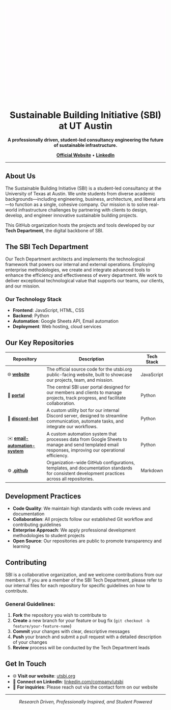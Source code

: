<div align="center">
<img src="https://github.com/utsbi/.github/blob/bed6c1d3d159b4c56a665763f62929aad1e05df2/offical_full_logo_crop_long.gif" width="700" />
<h1><b>Sustainable Building Initiative (SBI) at UT Austin</b></h1>
</div>

<div align="center">
<p>
<b>A professionally driven, student-led consultancy engineering the future of sustainable infrastructure.</b>
</p>
<p>
<a href="https://utsbi.org/"><strong>Official Website</strong></a> •
<a href="https://www.linkedin.com/company/utsbi/"><strong>LinkedIn</strong></a>
</p>
</div>

---

## About Us

The Sustainable Building Initiative (SBI) is a student-led consultancy at the University of Texas at Austin. We unite students from diverse academic backgrounds—including engineering, business, architecture, and liberal arts—to function as a single, cohesive company. Our mission is to solve real-world infrastructure challenges by partnering with clients to design, develop, and engineer innovative sustainable building projects.

This GitHub organization hosts the projects and tools developed by our **Tech Department**, the digital backbone of SBI.

## The SBI Tech Department

Our Tech Department architects and implements the technological framework that powers our internal and external operations. Employing enterprise methodologies, we create and integrate advanced tools to enhance the efficiency and effectiveness of every department. We work to deliver exceptional technological value that supports our teams, our clients, and our mission.

### Our Technology Stack
- **Frontend**: JavaScript, HTML, CSS
- **Backend**: Python
- **Automation**: Google Sheets API, Email automation
- **Deployment**: Web hosting, cloud services

## Our Key Repositories

| Repository | Description | Tech Stack |
|------------|-------------|------------|
| 🌐 **[website](https://github.com/utsbi/website)** | The official source code for the utsbi.org public-facing website, built to showcase our projects, team, and mission. | JavaScript |
| 🚀 **[portal](https://github.com/utsbi/portal)** | The central SBI user portal designed for our members and clients to manage projects, track progress, and facilitate collaboration. | Python |
| 🤖 **[discord-bot](https://github.com/utsbi/discord-bot)** | A custom utility bot for our internal Discord server, designed to streamline communication, automate tasks, and integrate our workflows. | Python |
| ✉️ **[email-automation-system](https://github.com/utsbi/email-automation-system)** | A custom automation system that processes data from Google Sheets to manage and send templated email responses, improving our operational efficiency. | Python |
| ⚙️ **[.github](https://github.com/utsbi/.github)** | Organization-wide GitHub configurations, templates, and documentation standards for consistent development practices across all repositories. | Markdown |

## Development Practices

- **Code Quality**: We maintain high standards with code reviews and documentation
- **Collaboration**: All projects follow our established Git workflow and contributing guidelines
- **Enterprise Approach**: We apply professional development methodologies to student projects
- **Open Source**: Our repositories are public to promote transparency and learning

## Contributing

SBI is a collaborative organization, and we welcome contributions from our members. If you are a member of the SBI Tech Department, please refer to our internal files for each repository for specific guidelines on how to contribute.

### General Guidelines:

1. **Fork** the repository you wish to contribute to
2. **Create** a new branch for your feature or bug fix (`git checkout -b feature/your-feature-name`)
3. **Commit** your changes with clear, descriptive messages
4. **Push** your branch and submit a pull request with a detailed description of your changes
5. **Review** process will be conducted by the Tech Department leads

## Get In Touch

- 🌐 **Visit our website**: [utsbi.org](https://utsbi.org)
- 💼 **Connect on LinkedIn**: [linkedin.com/company/utsbi](https://linkedin.com/company/utsbi)
- 📧 **For inquiries**: Please reach out via the contact form on our website

---

<div align="center">
<p><i>Research Driven, Professionally Inspired, and Student Powered</i></p>
</div>
